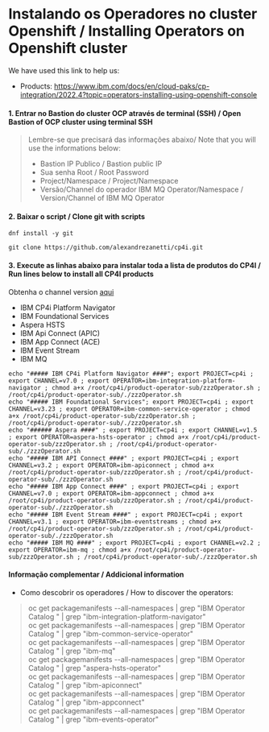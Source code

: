# Instalando os Operadores no cluster Openshift / Installing Operators on Openshift cluster

We have used this link to help us: 
- Products: https://www.ibm.com/docs/en/cloud-paks/cp-integration/2022.4?topic=operators-installing-using-openshift-console

#### 1. Entrar no Bastion do cluster OCP através de terminal (SSH) / Open Bastion of OCP cluster using terminal SSH
> Lembre-se que precisará das informações abaixo/ Note that you will use the informations below:<br>
> - Bastion IP Publico / Bastion public IP<br>
> - Sua senha Root / Root Password<br>
> - Project/Namespace / Project/Namespace<br>
> - Versão/Channel do operador IBM MQ Operator/Namespace / Version/Channel of IBM MQ Operator

#### 2. Baixar o script / Clone git with scripts
```
dnf install -y git
```
```
git clone https://github.com/alexandrezanetti/cp4i.git
```

#### 3. Execute as linhas abaixo para instalar toda a lista de produtos do CP4I  / Run lines below to install all CP4I products
Obtenha o channel version [aqui](https://www.ibm.com/docs/en/cloud-paks/cp-integration/2022.4?topic=reference-operator-channel-versions-this-release)
- IBM CP4i Platform Navigator 
- IBM Foundational Services
- Aspera HSTS
- IBM Api Connect (APIC)
- IBM App Connect (ACE)
- IBM Event Stream 
- IBM MQ

```
echo "##### IBM CP4i Platform Navigator ####"; export PROJECT=cp4i ; export CHANNEL=v7.0 ; export OPERATOR=ibm-integration-platform-navigator ; chmod a+x /root/cp4i/product-operator-sub/zzzOperator.sh ; /root/cp4i/product-operator-sub/./zzzOperator.sh
echo "##### IBM Foundational Services"; export PROJECT=cp4i ; export CHANNEL=v3.23 ; export OPERATOR=ibm-common-service-operator ; chmod a+x /root/cp4i/product-operator-sub/zzzOperator.sh ; /root/cp4i/product-operator-sub/./zzzOperator.sh
echo "###### Aspera ####" ; export PROJECT=cp4i ; export CHANNEL=v1.5 ; export OPERATOR=aspera-hsts-operator ; chmod a+x /root/cp4i/product-operator-sub/zzzOperator.sh ; /root/cp4i/product-operator-sub/./zzzOperator.sh
echo "##### IBM API Connect ####" ; export PROJECT=cp4i ; export CHANNEL=v3.2 ; export OPERATOR=ibm-apiconnect ; chmod a+x /root/cp4i/product-operator-sub/zzzOperator.sh ; /root/cp4i/product-operator-sub/./zzzOperator.sh
echo "##### IBM App Connect ####" ; export PROJECT=cp4i ; export CHANNEL=v7.0 ; export OPERATOR=ibm-appconnect ; chmod a+x /root/cp4i/product-operator-sub/zzzOperator.sh ; /root/cp4i/product-operator-sub/./zzzOperator.sh
echo "##### IBM Event Stream ####" ; export PROJECT=cp4i ; export CHANNEL=v3.1 ; export OPERATOR=ibm-eventstreams ; chmod a+x /root/cp4i/product-operator-sub/zzzOperator.sh ; /root/cp4i/product-operator-sub/./zzzOperator.sh
echo "##### IBM MQ ####" ; export PROJECT=cp4i ; export CHANNEL=v2.2 ; export OPERATOR=ibm-mq ; chmod a+x /root/cp4i/product-operator-sub/zzzOperator.sh ; /root/cp4i/product-operator-sub/./zzzOperator.sh
```

#### Informação complementar / Addicional information
- Como descobrir os operadores / How to discover the operators:
> oc get packagemanifests --all-namespaces | grep "IBM Operator Catalog " | grep "ibm-integration-platform-navigator"<br>
> oc get packagemanifests --all-namespaces | grep "IBM Operator Catalog " | grep "ibm-common-service-operator"<br>
> oc get packagemanifests --all-namespaces | grep "IBM Operator Catalog " | grep "ibm-mq"<br>
> oc get packagemanifests --all-namespaces | grep "IBM Operator Catalog " | grep "aspera-hsts-operator"<br>
> oc get packagemanifests --all-namespaces | grep "IBM Operator Catalog " | grep "ibm-apiconnect"<br>
> oc get packagemanifests --all-namespaces | grep "IBM Operator Catalog " | grep "ibm-appconnect"<br>
> oc get packagemanifests --all-namespaces | grep "IBM Operator Catalog " | grep "ibm-events-operator"
